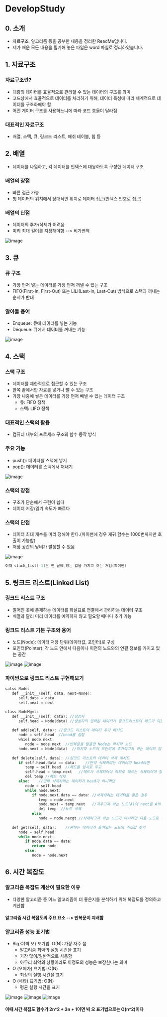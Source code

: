 # DevelopStudy
## 0. 소개
* 자료구조, 알고리즘 등을 공부한 내용을 정리한 ReadMe입니다.
* 제가 배운 모든 내용을 필기해 놓은 파일은 word 파일로 정리하였습니다.
## 1. 자료구조

### 자료구조란?
* 대량의 데이터를 효율적으로 관리할 수 있는 데이터의 구조를 의미
* 코드상에서 효율적으로 데이터를 처리하기 위해, 데이터 특성에 따라 체계적으로 데이터를 구조화해야 함
* 어떤 게이터 구조를 사용하느냐에 따라 코드 호율이 달라짐

### 대표적인 자료구조
* 배열, 스택, 큐, 링크드 리스트, 해쉬 테이블, 힙 등

## 2. 배열
* 데이터를 나열하고, 각 데이터를 인덱스에 대응하도록 구성한 데이터 구조
### 배열의 장점
* 빠른 접근 가능
* 첫 데이터의 위치에서 상대적인 위치로 데이터 접근(인덱스 번호로 접근)
### 배열의 단점
* 데이터의 추가/삭제가 어려움
* 미리 최대 길이를 지정해야함 --> 비가변적

![image](https://user-images.githubusercontent.com/82793713/179519613-90c098fb-bfe7-4dc7-a780-34b2df2cb664.png)

## 3. 큐
### 큐 구조
* 가장 먼저 넣는 데이터를 가장 먼저 꺼낼 수 있는 구조
* FIFO(First-In, First-Out) 또는 LILI(Last-In, Last-Out) 방식으로 스택과 꺼내는 순서가 반대
### 알아둘 용어
* Enqueue: 큐에 데이터를 넣는 기능
* Dequeue: 큐에서 데이터를 꺼내는 기능

![image](https://user-images.githubusercontent.com/82793713/179519898-3610f5c7-9e7e-4d2d-8bae-c381c41d4b90.png)

## 4. 스택
### 스택 구조
* 데이터를 제한적으로 접근할 수 있는 구조
* 한쪽 끝에서만 자료를 넣거나 뺄 수 있는 구조
* 가장 나중에 쌓은 데이터를 가장 먼저 빼낼 수 있는 데이터 구조
    * 큐: FIFO 정책
    * 스택: LIFO 정책
 ### 대표적인 스택의 활용
 *  컴퓨터 내부의 프로세스 구조의 함수 동작 방식
 ### 주요 기능
 *  push(): 데이터를 스택에 넣기
 *  pop(): 데이터를 스택에서 꺼내기

![image](https://user-images.githubusercontent.com/82793713/179520326-fdecaba3-da38-4519-8fca-a0ccc0397e55.png)

### 스택의 장점
* 구조가 단순해서 구현이 쉽다
* 데이터 저장/읽기 속도가 빠르다
### 스택의 단점
* 데이터 최대 개수를 미리 정해야 한다.(파이썬에 경우 재귀 함수는 1000번까지만 호출이 가능함)
* 저장 공간의 낭비가 발생할 수 있음

![image](https://user-images.githubusercontent.com/82793713/179520538-adf71824-28f8-4a23-b1f9-561d63fe5b88.png)

```C
이때 stack_list[-1]은 맨 끝에 있는 값을 가지고 오는 거임(파이썬)
```

## 5. 링크드 리스트(Linked List)
### 링크드 리스트 구조
*  떨어진 곳에 존재하는 데이터를 화살표로 연결해서 관리하는 데이터 구조
*  배열과 달리 미리 데이터를 예약하지 않고 필요할 때마다 추가 가능
### 링크드 리스트 기본 구조와 용어
*  노드(Node): 데이터 저장 단위(데이터값, 포인터)로 구성
*  포인터(Pointer): 각 노드 안에서 다음이나 이전의 노드와의 연결 정보를 가지고 있는 공간

![image](https://user-images.githubusercontent.com/82793713/179521183-e38acb43-7b71-47ce-a34e-5dfbfbabc819.png)
![image](https://user-images.githubusercontent.com/82793713/179521188-3a8735f3-405c-4851-b944-2658fbd6801c.png)

### 파이썬으로 링크드 리스트 구현해보기

```C
calss Node:
   def __init__(self, data, next=None):
      self.data = data
      self.next = next

class NodeMgmt:
   def __init__(self, data): //생성자
      self.head = Node(data) //생성자의 입력된 데이터가 링크드리스트의 헤드가 되는 거임
   
   def add(self, data): //링크드 리스트의 데이터 추가 메서드
      node = self.head  //head를 설정
      whiel node.next:  
         node = node.next  //반복문을 탈출한 Node는 마지막 노드
      node.next = Node(data)  //마지막 노드의 포인터에 추가하고자 하는 데이터 입력
   
   def delete(self, data): //링크드 리스트의 데이터 삭제 메서드
      if self.head.data == data:    //만약 삭제하려는 데이터가 head라면
         temp = self.head  //해드를 임시로 두고
         self.head = temp.next   //헤드가 삭제되어야 하므로 헤드는 삭제되어야 할 헤드의 다음 노드
         del temp //헤드 삭제
      else:    //만약 삭제하려는 데이터가 head가 아니라면
         node = self.head
         while node.next:
            if node.next.data == data: //삭제하려는 데이터를 찾은 경우
               temp = node.next     
               node.next = temp.next   //지우고자 하는 노드(A)의 next를 A의 앞 노드 next에 달아주는 당식
               del temp  //노드 삭제
            else:
               node = node.nexgt //삭제하고자 하는 노드가 아니라면 다음 노드로 이동
               
   def get(self, data):    //원하는 데이터가 들어있는 노드의 주소값 찾기
      node = self.head
      while node.next:
         if node.data == data:
            return node
         else:
            node = node.next
```

## 6. 시간 복잡도
### 알고리즘 복잡도 계산이 필요한 이유
*  다양한 알고리즘 중 어느 알고리즘이 더 좋은지를 분석하기 위해 복잡도를 정의하고 계산함
#### 알고리즘 시간 복잡도의 주요 요소 --> 반복문이 지배함

### 알고리즘 성능 표기법
*  Big O(빅 오) 포기법: O(N): 가장 자주 씀
   *  알고리즘 최악의 실행 시간을 표기
   *  가장 많이/일반적으로 사용함
   *  아무리 최악의 상황이라도 이정도의 성능은 보장한다는 의미
*  Ω (오메가) 표기법: Ω(N)
   *  최상의 실행 시간을 표기
*  Θ (세타) 표기법: Θ(N)
   *  평균 실행 시간을 표기

![image](https://user-images.githubusercontent.com/82793713/179523903-0d02961a-ff76-474c-9dfb-bb0994c47b72.png)
![image](https://user-images.githubusercontent.com/82793713/179523930-ecc8b999-a485-4b43-83d2-1b806bf5d810.png)
![image](https://user-images.githubusercontent.com/82793713/179523938-4de3eb1b-33e4-46a7-991f-64de04d6d91d.png)

#### 이때 시간 복잡도 함수가 2n^2 + 3n + 1이면 빅 오 표기법으로는 O(n^2)이다




